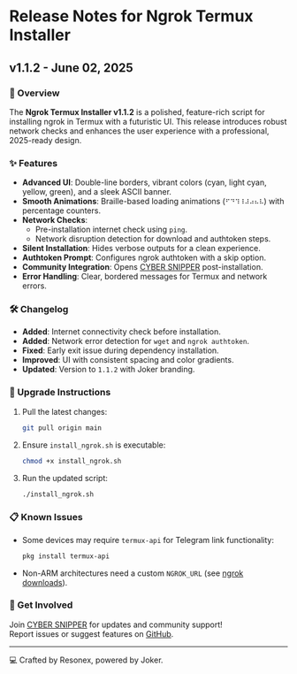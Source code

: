 # Release Notes for Ngrok Termux Installer

## v1.1.2 - June 02, 2025

### 🚀 Overview
The **Ngrok Termux Installer v1.1.2** is a polished, feature-rich script for installing ngrok in Termux with a futuristic UI. This release introduces robust network checks and enhances the user experience with a professional, 2025-ready design.

### ✨ Features
- **Advanced UI**: Double-line borders, vibrant colors (cyan, light cyan, yellow, green), and a sleek ASCII banner.
- **Smooth Animations**: Braille-based loading animations (`⠋⠙⠹⠸⠼⠴⠦⠧`) with percentage counters.
- **Network Checks**:
  - Pre-installation internet check using `ping`.
  - Network disruption detection for download and authtoken steps.
- **Silent Installation**: Hides verbose outputs for a clean experience.
- **Authtoken Prompt**: Configures ngrok authtoken with a skip option.
- **Community Integration**: Opens [CYBER SNIPPER](https://t.me/cyber_snipper) post-installation.
- **Error Handling**: Clear, bordered messages for Termux and network errors.

### 🛠️ Changelog
- **Added**: Internet connectivity check before installation.
- **Added**: Network error detection for `wget` and `ngrok authtoken`.
- **Fixed**: Early exit issue during dependency installation.
- **Improved**: UI with consistent spacing and color gradients.
- **Updated**: Version to `1.1.2` with Joker branding.

### 🔧 Upgrade Instructions
1. Pull the latest changes:
   ```bash
   git pull origin main
   ```
2. Ensure `install_ngrok.sh` is executable:
   ```bash
   chmod +x install_ngrok.sh
   ```
3. Run the updated script:
   ```bash
   ./install_ngrok.sh
   ```

### 📋 Known Issues
- Some devices may require `termux-api` for Telegram link functionality:
  ```bash
  pkg install termux-api
  ```
- Non-ARM architectures need a custom `NGROK_URL` (see [ngrok downloads](https://ngrok.com/download)).

### 📢 Get Involved
Join [CYBER SNIPPER](https://t.me/cyber_snipper) for updates and community support!  
Report issues or suggest features on [GitHub](https://github.com/Resonex/ngrok/issues).

---

💻 Crafted by Resonex, powered by Joker.
